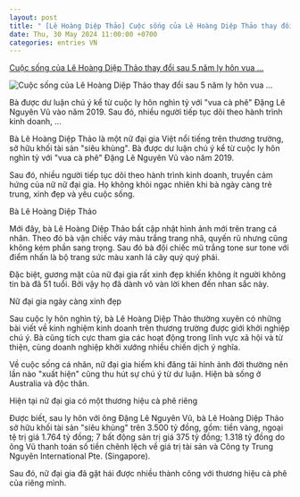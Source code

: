 ```yaml
---
layout: post
title: " [Lê Hoàng Diệp Thảo] Cuộc sống của Lê Hoàng Diệp Thảo thay đổi sau 5 năm ly hôn vua ..."
date: Thu, 30 May 2024 11:00:00 +0700
categories: entries VN
---
```

[Cuộc sống của Lê Hoàng Diệp Thảo thay đổi sau 5 năm ly hôn vua ...](https://www.saostar.vn/sac-mau-cuoc-song/cuoc-song-cua-le-hoang-diep-thao-thay-doi-sau-5-nam-ly-hon-vua-ca-phe-202405291354382565.html)

![Cuộc sống của Lê Hoàng Diệp Thảo thay đổi sau 5 năm ly hôn vua ...](https://ss-images.saostar.vn/fb1200png_2/2024/5/29/pc/1716958770615/9x7hsu8tsm1-2xmbvy3i1e2-byx52m81f93.jpg/fbsscover.png)

Bà được dư luận chú ý kể từ cuộc ly hôn nghìn tỷ với "vua cà phê" Đặng Lê Nguyên Vũ vào năm 2019. Sau đó, nhiều người tiếp tục dõi theo hành trình kinh doanh, ...

Bà Lê Hoàng Diệp Thảo là một nữ đại gia Việt nổi tiếng trên thương trường, sở hữu khối tài sản "siêu khủng". Bà được dư luận chú ý kể từ cuộc ly hôn nghìn tỷ với "vua cà phê" Đặng Lê Nguyên Vũ vào năm 2019.



Sau đó, nhiều người tiếp tục dõi theo hành trình kinh doanh, truyền cảm hứng của nữ nữ đại gia. Họ không khỏi ngạc nhiên khi bà ngày càng trẻ trung, xinh đẹp và yêu cuộc sống.

Bà Lê Hoàng Diệp Thảo

Mới đây, bà Lê Hoàng Diệp Thảo bất cập nhật hình ảnh mới trên trang cá nhân. Theo đó bà vận chiếc váy màu trắng trang nhã, quyến rũ nhưng cũng không kém phần sang trọng. Sau đó bà đội chiếc mũ trắng tone sur tone với điểm nhấn là bộ trang sức màu xanh lá cây quý quý phái.



Đặc biệt, gương mặt của nữ đại gia rất xinh đẹp khiến không ít người không tin bà đã 51 tuổi. Bởi vậy họ đã dành vô vàn lời khen đến nhan sắc này.

Nữ đại gia ngày càng xinh đẹp

Sau cuộc ly hôn nghìn tỷ, bà Lê Hoàng Diệp Thảo thường xuyên có những bài viết về kinh nghiệm kinh doanh trên thương trường được giới khởi nghiệp chú ý. Bà cũng tích cực tham gia các hoạt động trong lĩnh vực xã hội và từ thiện, cùng doanh nghiệp khởi xướng nhiều chiến dịch ý nghĩa.



Về cuộc sống cá nhân, nữ đại gia hiếm khi đăng tải hình ảnh đời thường nên lần nào "xuất hiện" cũng thu hút sự chú ý từ dư luận. Hiện bà sống ở Australia và độc thân.

Hiện tại nữ đại gia có một thương hiệu cà phê riêng

Được biết, sau ly hôn với ông Đặng Lê Nguyên Vũ, bà Lê Hoàng Diệp Thảo sở hữu khối tài sản "siêu khủng" trên 3.500 tỷ đồng, gồm: tiền vàng, ngoại tệ trị giá 1.764 tỷ đồng; 7 bất động sản trị giá 375 tỷ đồng; 1.318 tỷ đồng do ông Vũ thanh toán số tiền chênh lệch về giá trị tài sản và Công ty Trung Nguyên International Pte. (Singapore).



Sau đó, nữ đại gia đã gặt hái được nhiều thành công với thương hiệu cà phê của riêng mình.

